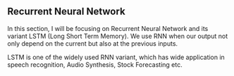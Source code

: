 ## Recurrent Neural Network

In this section, I will be focusing on Recurrent Neural Network and its variant LSTM (Long Short Term Memory). We use RNN 
when our output not only depend on the current but also at the previous inputs.

LSTM is one of the widely used RNN variant, which has wide application in speech recognition, Audio Synthesis, Stock 
Forecasting etc.
